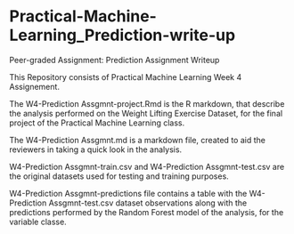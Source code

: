 # Practical-Machine-Learning_Prediction-write-up
Peer-graded Assignment: Prediction Assignment Writeup

This Repository consists of Practical Machine Learning Week 4 Assignement.

The W4-Prediction Assgmnt-project.Rmd is the R markdown, that describe the analysis performed on the Weight Lifting Exercise Dataset, for the final project of the Practical Machine Learning class.

The W4-Prediction Assgmnt.md is a markdown file, created to aid the reviewers in taking a quick look in the analysis.

W4-Prediction Assgmnt-train.csv and W4-Prediction Assgmnt-test.csv are the original datasets used for testing and training purposes.

W4-Prediction Assgmnt-predictions file contains a table with the W4-Prediction Assgmnt-test.csv dataset observations along with the predictions performed by the Random Forest model of the analysis, for the variable classe.
